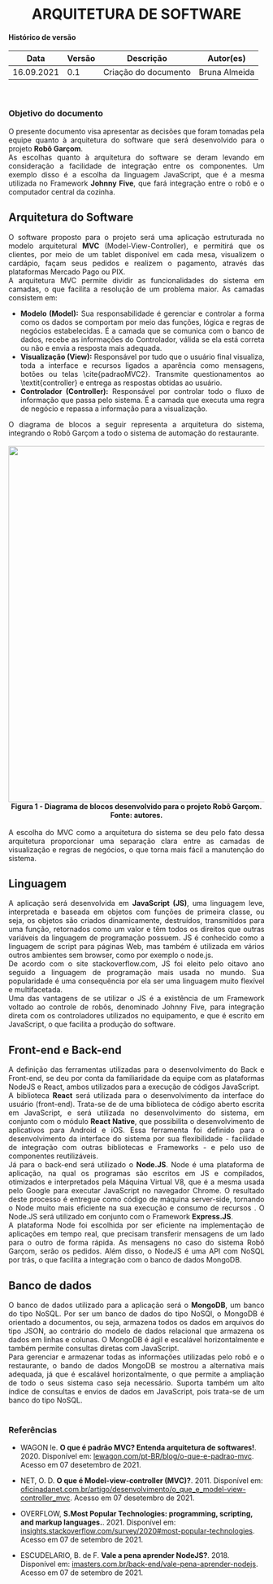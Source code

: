 # <center> ARQUITETURA DE SOFTWARE

#### Histórico de versão<br>

|      Data      | Versão | Descrição | Autor(es)|
| -------------- | --------- | --------- | -------- |
| 16.09.2021     |    0.1    | Criação do documento| Bruna Almeida |
<br>

### Objetivo do documento

<div align="justify"> O presente documento visa apresentar as decisões que foram tomadas pela equipe quanto à arquitetura do software que será desenvolvido para o projeto <b>Robô Garçom</b>.
<br>
As escolhas quanto à arquitetura do software se deram levando em consideração a facilidade de integração entre os componentes. Um exemplo disso é a escolha da linguagem JavaScript, que é a mesma utilizada no Framework <b>Johnny Five</b>, que fará integração entre o robô e o computador central da cozinha.
<br></div>


## Arquitetura do Software

<div align="justify">
O software proposto para o projeto será uma aplicação estruturada no modelo arquitetural <b>MVC</b> (Model-View-Controller), e permitirá que os clientes, por meio de um tablet disponível em cada mesa, visualizem o cardápio, façam seus pedidos e realizem o pagamento, através das plataformas Mercado Pago ou PIX.
<br>
A arquitetura MVC permite dividir as funcionalidades do sistema em camadas, o que facilita a resolução de um problema maior. As camadas consistem em:<br></div>

- <div align="justify"><b>Modelo (Model):</b> Sua responsabilidade é gerenciar e controlar a forma como os dados se comportam por meio das funções, lógica e regras de negócios estabelecidas. É a camada que se comunica com o banco de dados, recebe as informações do Controlador, válida se ela está correta ou não e envia a resposta mais adequada.</div>

- <div align="justify"><b>Visualização (View):</b> Responsável por tudo que o usuário final visualiza, toda a interface e recursos ligados a aparência como mensagens, botões ou telas \cite{padraoMVC2}. Transmite questionamentos ao \textit{controller} e entrega as respostas obtidas ao usuário.</div>

- <div align="justify"><b>Controlador (Controller):</b> Responsável por controlar todo o fluxo de informação que passa pelo sistema. É a camada que executa uma regra de negócio e repassa a informação para a visualização.</div>

<div align="justify">O diagrama de blocos a seguir representa a arquitetura do sistema, integrando o Robô Garçom a todo o sistema de automação do restaurante.
<br></div>

<br>
<div align="center"><img src="../../imagens/diagrama_blocos.png" width="700" ></<br>
<figcaption align='center'>
    <b>Figura 1 - Diagrama de blocos desenvolvido para o projeto Robô Garçom. Fonte: autores.</b>
</figcaption>
<br></div>

<div align="justify">A escolha do MVC como a arquitetura do sistema se deu pelo fato dessa arquitetura proporcionar uma separação clara entre as camadas de visualização e regras de negócios, o que torna mais fácil a manutenção do sistema.<br></div>


## Linguagem

<div align="justify">A aplicação será desenvolvida em <b>JavaScript (JS)</b>, uma linguagem leve, interpretada e baseada em objetos com funções de primeira classe, ou seja, os objetos são criados dinamicamente, destruídos, transmitidos para uma função, retornados como um valor e têm todos os direitos que outras variáveis da linguagem de programação possuem. JS é conhecido como a linguagem de script para páginas Web, mas também é utilizada em vários outros ambientes sem browser, como por exemplo o node.js.
<br>
De acordo com o site stackoverflow.com, JS foi eleito pelo oitavo ano seguido a linguagem de programação mais usada no mundo. Sua popularidade é uma consequência por ela ser uma linguagem muito flexível e multifacetada.
<br>
Uma das vantagens de se utilizar o JS é a existência de um Framework voltado ao controle de robôs, denominado Johnny Five, para integração direta com os controladores utilizados no equipamento, e que é escrito em JavaScript, o que facilita a produção do software.
<br></div>

## Front-end e Back-end

<div align="justify">
A definição das ferramentas utilizadas para o desenvolvimento do Back e Front-end, se deu por conta da familiaridade da equipe com as plataformas NodeJS e React, ambos utilizados para a execução de códigos JavaScript.
<br>
A biblioteca <b>React</b> será utilizada para o desenvolvimento da interface do usuário (front-end). Trata-se de de uma biblioteca de código aberto escrita em JavaScript, e será utilizada no desenvolvimento do sistema, em conjunto com o módulo <b>React Native</b>, que possibilita o desenvolvimento de aplicativos para Android e iOS. Essa ferramenta foi definido para o desenvolvimento da interface do sistema por sua flexibilidade - facilidade de integração com outras bibliotecas e Frameworks - e pelo uso de componentes reutilizáveis.
<br>
Já para o back-end será utilizado o <b>Node.JS</b>. Node é uma plataforma de aplicação, na qual os programas são escritos em JS e compilados, otimizados e interpretados pela Máquina Virtual V8, que é a mesma usada pelo Google para executar JavaScript no navegador Chrome. O resultado deste processo é entregue como código de máquina server-side, tornando o Node muito mais eficiente na sua execução e consumo de recursos . O Node.JS será utilizado em conjunto com o Framework <b>Express.JS</b>.
<br>
A plataforma Node foi escolhida por ser eficiente na implementação de aplicações em tempo real, que precisam transferir mensagens de um lado para o outro de forma rápida. As mensagens no caso do sistema Robô Garçom, serão os pedidos. Além disso, o NodeJS é uma API com NoSQL por trás, o que facilita a integração com o banco de dados MongoDB.
<br></div>

## Banco de dados

<div align="justify">
O banco de dados utilizado para a aplicação será o <b>MongoDB</b>, um banco do tipo NoSQL. Por ser um banco de dados do tipo NoSQl, o MongoDB é orientado a documentos, ou seja, armazena todos os dados em arquivos do tipo JSON, ao contrário do modelo de dados relacional que armazena os dados em linhas e colunas. O MongoDB é ágil e escalável horizontalmente e também permite consultas diretas com JavaScript.
<br>
Para gerenciar e armazenar todas as informações utilizadas pelo robô e o restaurante, o bando de dados MongoDB se mostrou a alternativa mais adequada, já que é escalável horizontalmente, o que permite a ampliação de todo o seus sistema caso seja necessário. Suporta também um alto índice de consultas e envios de dados em JavaScript, pois trata-se de um banco do tipo NoSQL.
<br></div>
<br>

### Referências

- WAGON le. **O que é padrão MVC? Entenda arquitetura de softwares!**. 2020. Disponível em: [lewagon.com/pt-BR/blog/o-que-e-padrao-mvc](https://www.lewagon.com/pt-BR/blog/o-que-e-padrao-mvc). Acesso em 07 desetembro de 2021.

- NET, O. D. **O que é Model-view-controller (MVC)?**. 2011. Disponível em: [oficinadanet.com.br/artigo/desenvolvimento/o_que_e_model-view-controller_mvc](https://www.oficinadanet.com.br/artigo/desenvolvimento/o_que_e_model-view-controller_mvc). Acesso em 07 desetembro de 2021.

- OVERFLOW, **S.Most Popular Technologies: programming, scripting, and markup languages.**. 2021. Disponível em: [insights.stackoverflow.com/survey/2020#most-popular-technologies](https://insights.stackoverflow.com/survey/2020#most-popular-technologies). Acesso em 07 de setembro de 2021.

- ESCUDELARIO, B. de F. **Vale a pena aprender NodeJS?**. 2018. Disponível em: [imasters.com.br/back-end/vale-pena-aprender-nodejs](https://imasters.com.br/back-end/vale-pena-aprender-nodejs). Acesso em 07 de setembro de 2021.
